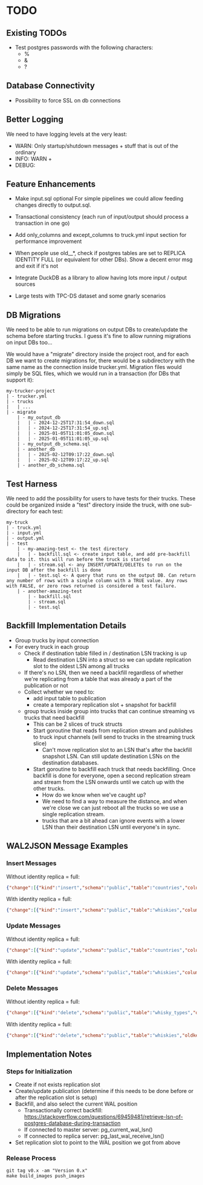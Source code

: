 # TODO

## Existing TODOs

- Test postgres passwords with the following characters:
  - %
  - &
  - ?

## Database Connectivity

- Possibility to force SSL on db connections

## Better Logging

We need to have logging levels at the very least:
- WARN: Only startup/shutdown messages + stuff that is out of the ordinary
- INFO: WARN + 
- DEBUG: 

## Feature Enhancements

- Make input.sql optional
  For simple pipelines we could allow feeding changes directly to output.sql.

- Transactional consistency (each run of input/output should process a transaction in one go)
- Add only_columns and except_columns to truck.yml input section for performance improvement
- When people use old__*, check if postgres tables are set to REPLICA IDENTITY FULL (or equivalent for other DBs). Show a decent error msg and exit if it's not
- Integrate DuckDB as a library to allow having lots more input / output sources
- Large tests with TPC-DS dataset and some gnarly scenarios

## DB Migrations

We need to be able to run migrations on output DBs to create/update the schema
before starting trucks. I guess it's fine to allow running migrations on input
DBs too...

We would have a "migrate" directory inside the project root, and for each DB we
want to create migrations for, there would be a subdirectory with the same name
as the connection inside trucker.yml. Migration files would simply be SQL files,
which we would run in a transaction (for DBs that support it):

```
my-trucker-project
| - trucker.yml
| - trucks
|   | ...
| - migrate
    | - my_output_db
    |   | - 2024-12-25T17:31:54_down.sql
    |   | - 2024-12-25T17:31:54_up.sql
    |   | - 2025-01-05T11:01:05_down.sql
    |   | - 2025-01-05T11:01:05_up.sql
    | - my_output_db_schema.sql
    | - another_db
    |   | - 2025-02-12T09:17:22_down.sql
    |   | - 2025-02-12T09:17:22_up.sql
    | - another_db_schema.sql
```

## Test Harness

We need to add the possibility for users to have tests for their trucks. These
could be organized inside a "test" directory inside the truck, with one
sub-directory for each test:

```
my-truck
| - truck.yml
| - input.yml
| - output.yml
| - test
    | - my-amazing-test <- the test directory
    |   | - backfill.sql <- create input table, and add pre-backfill data to it. this will run before the truck is started
    |   | - stream.sql <- any INSERT/UPDATE/DELETEs to run on the input DB after the backfill is done
    |   | - test.sql <- A query that runs on the output DB. Can return any number of rows with a single column with a TRUE value. Any rows with FALSE, or zero rows returned is considered a test failure.
    | - another-amazing-test 
        | - backfill.sql
        | - stream.sql
        | - test.sql
```

## Backfill Implementation Details

- Group trucks by input connection
- For every truck in each group
  - Check if destination table filled in / destination LSN tracking is up
    - Read destination LSN into a struct so we can update replication slot to the oldest LSN among all trucks
  - If there's no LSN, then we need a backfill regardless of whether we're replicating from a table that was already a part of the publication or not
  - Collect whether we need to:
    - add input table to publication
    - create a temporary replication slot + snapshot for backfill
  - group trucks inside group into trucks that can continue streaming vs trucks that need backfill
    - This can be 2 slices of truck structs
    - Start goroutine that reads from replication stream and publishes to truck input channels (will send to trucks in the streaming truck slice)
      - Can't move replication slot to an LSN that's after the backfill snapshot LSN. Can still update destination LSNs on the destination databases.
    - Start goroutine to backfill each truck that needs backfilling. Once backfill is done for everyone, open a second replication stream and stream from the LSN onwards until we catch up with the other trucks.
      - How do we know when we've caught up?
      - We need to find a way to measure the distance, and when we're close we can just reboot all the trucks so we use a single replication stream.
      - trucks that are a bit ahead can ignore events with a lower LSN than their destination LSN until everyone's in sync.

## WAL2JSON Message Examples

### Insert Messages

Without identity replica = full:
```json
{"change":[{"kind":"insert","schema":"public","table":"countries","columnnames":["id","name"],"columntypes":["integer","text"],"columnvalues":[7,"a"]},{"kind":"insert","schema":"public","table":"countries","columnnames":["id","name"],"columntypes":["integer","text"],"columnvalues":[8,"b"]},{"kind":"insert","schema":"public","table":"countries","columnnames":["id","name"],"columntypes":["integer","text"],"columnvalues":[9,"c"]}]}
```

With identity replica = full:
```json
{"change":[{"kind":"insert","schema":"public","table":"whiskies","columnnames":["id","name","age","whisky_type_id"],"columntypes":["integer","text","integer","integer"],"columnvalues":[3,"a",12,1]},{"kind":"insert","schema":"public","table":"whiskies","columnnames":["id","name","age","whisky_type_id"],"columntypes":["integer","text","integer","integer"],"columnvalues":[4,"b",15,2]},{"kind":"insert","schema":"public","table":"whiskies","columnnames":["id","name","age","whisky_type_id"],"columntypes":["integer","text","integer","integer"],"columnvalues":[5,"c",18,3]}]}
```

### Update Messages

Without identity replica = full:
```json
{"change":[{"kind":"update","schema":"public","table":"countries","columnnames":["id","name"],"columntypes":["integer","text"],"columnvalues":[6,"boda"],"oldkeys":{"keynames":["id"],"keytypes":["integer"],"keyvalues":[6]}}]}
```

With identity replica = full:
```json
{"change":[{"kind":"update","schema":"public","table":"whiskies","columnnames":["id","name","age","whisky_type_id"],"columntypes":["integer","text","integer","integer"],"columnvalues":[1,"boda1",15,4],"oldkeys":{"keynames":["id","name","age","whisky_type_id"],"keytypes":["integer","text","integer","integer"],"keyvalues":[1,"Glenfiddich",15,4]}},{"kind":"update","schema":"public","table":"whiskies","columnnames":["id","name","age","whisky_type_id"],"columntypes":["integer","text","integer","integer"],"columnvalues":[3,"boda3",12,1],"oldkeys":{"keynames":["id","name","age","whisky_type_id"],"keytypes":["integer","text","integer","integer"],"keyvalues":[3,"a",12,1]}},{"kind":"update","schema":"public","table":"whiskies","columnnames":["id","name","age","whisky_type_id"],"columntypes":["integer","text","integer","integer"],"columnvalues":[4,"boda4",15,2],"oldkeys":{"keynames":["id","name","age","whisky_type_id"],"keytypes":["integer","text","integer","integer"],"keyvalues":[4,"b",15,2]}},{"kind":"update","schema":"public","table":"whiskies","columnnames":["id","name","age","whisky_type_id"],"columntypes":["integer","text","integer","integer"],"columnvalues":[5,"boda5",18,3],"oldkeys":{"keynames":["id","name","age","whisky_type_id"],"keytypes":["integer","text","integer","integer"],"keyvalues":[5,"c",18,3]}}]}
```

### Delete Messages

Without identity replica = full:
```json
{"change":[{"kind":"delete","schema":"public","table":"whisky_types","oldkeys":{"keynames":["id"],"keytypes":["integer"],"keyvalues":[1]}},{"kind":"delete","schema":"public","table":"whisky_types","oldkeys":{"keynames":["id"],"keytypes":["integer"],"keyvalues":[2]}},{"kind":"delete","schema":"public","table":"whisky_types","oldkeys":{"keynames":["id"],"keytypes":["integer"],"keyvalues":[3]}},{"kind":"delete","schema":"public","table":"whisky_types","oldkeys":{"keynames":["id"],"keytypes":["integer"],"keyvalues":[4]}},{"kind":"delete","schema":"public","table":"whisky_types","oldkeys":{"keynames":["id"],"keytypes":["integer"],"keyvalues":[5]}}]}
```

With identity replica = full:
```json
{"change":[{"kind":"delete","schema":"public","table":"whiskies","oldkeys":{"keynames":["id","name","age","whisky_type_id"],"keytypes":["integer","text","integer","integer"],"keyvalues":[1,"boda1",15,4]}},{"kind":"delete","schema":"public","table":"whiskies","oldkeys":{"keynames":["id","name","age","whisky_type_id"],"keytypes":["integer","text","integer","integer"],"keyvalues":[3,"boda3",12,1]}},{"kind":"delete","schema":"public","table":"whiskies","oldkeys":{"keynames":["id","name","age","whisky_type_id"],"keytypes":["integer","text","integer","integer"],"keyvalues":[4,"boda4",15,2]}},{"kind":"delete","schema":"public","table":"whiskies","oldkeys":{"keynames":["id","name","age","whisky_type_id"],"keytypes":["integer","text","integer","integer"],"keyvalues":[5,"boda5",18,3]}}]}
```

## Implementation Notes

### Steps for Initialization
- Create if not exists replication slot
- Create/update publication (determine if this needs to be done before or after the replication slot is setup)
- Backfill, and also select the current WAL position
  - Transactionally correct backfill: https://stackoverflow.com/questions/69459481/retrieve-lsn-of-postgres-database-during-transaction
  - If connected to master server: pg_current_wal_lsn()
  - If connected to replica server: pg_last_wal_receive_lsn()
- Set replication slot to point to the WAL position we got from above

### Release Process
```
git tag v0.x -am "Version 0.x"
make build_images push_images
```
